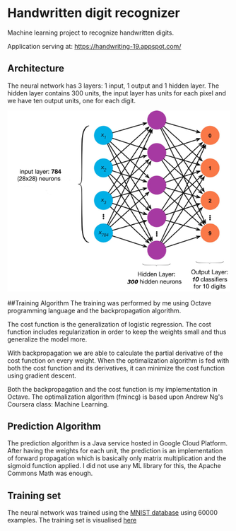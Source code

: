 # Handwritten digit recognizer
Machine learning project to recognize handwritten digits.

Application serving at: https://handwriting-19.appspot.com/

## Architecture
The neural network has 3 layers: 1 input, 1 output and 1 hidden layer. The hidden layer contains 300 units, the input layer has units for each pixel and we have ten output units, one for each digit.

![architecture](https://github.com/kavai77/handwriting/blob/master/src/main/webapp/Neural_network.png)

##Training Algorithm
The training was performed by me using Octave programming language and the backpropagation algorithm.

The cost function is the generalization of logistic regression. The cost function includes regularization in order to keep the weights small and thus generalize the model more.

With backpropagation we are able to calculate the partial derivative of the cost function on every weight. When the optimalization algorithm is fed with both the cost function and its derivatives, it can minimize the cost function using gradient descent.

Both the backpropagation and the cost function is my implementation in Octave. The optimalization algorithm (fmincg) is based upon Andrew Ng's Coursera class: Machine Learning.

## Prediction Algorithm
The prediction algorithm is a Java service hosted in Google Cloud Platform. After having the weights for each unit, the prediction is an implementation of forward propagation which is basically only matrix multiplication and the sigmoid function applied. I did not use any ML library for this, the Apache Commons Math was enough.

## Training set
The neural network was trained using the [MNIST database](http://yann.lecun.com/exdb/mnist/) 
using 60000 examples. The training set is visualised [here](https://raw.githubusercontent.com/kavai77/handwriting/master/src/main/webapp/mnist-all.png)